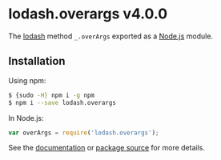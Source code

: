 # lodash.overargs v4.0.0

The [lodash](https://lodash.com/) method `_.overArgs` exported as a [Node.js](https://nodejs.org/) module.

## Installation

Using npm:
```bash
$ {sudo -H} npm i -g npm
$ npm i --save lodash.overargs
```

In Node.js:
```js
var overArgs = require('lodash.overargs');
```

See the [documentation](https://lodash.com/docs#overArgs) or [package source](https://github.com/lodash/lodash/blob/4.0.0-npm-packages/lodash.overargs) for more details.

